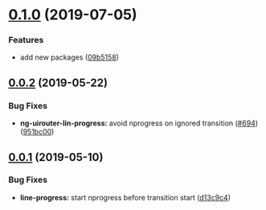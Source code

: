 # [0.1.0](https://github.com/ovh-ux/manager/compare/@ovh-ux/ng-uirouter-line-progress@0.0.2...@ovh-ux/ng-uirouter-line-progress@0.1.0) (2019-07-05)


### Features

* add new packages ([09b5158](https://github.com/ovh-ux/manager/commit/09b5158))



## [0.0.2](https://github.com/ovh-ux/manager/compare/@ovh-ux/ng-uirouter-line-progress@0.0.1...@ovh-ux/ng-uirouter-line-progress@0.0.2) (2019-05-22)


### Bug Fixes

* **ng-uirouter-lin-progress:** avoid nprogress on ignored transition ([#694](https://github.com/ovh-ux/manager/issues/694)) ([951bc00](https://github.com/ovh-ux/manager/commit/951bc00))



## [0.0.1](https://github.com/ovh-ux/manager/compare/@ovh-ux/ng-uirouter-line-progress@0.0.0...@ovh-ux/ng-uirouter-line-progress@0.0.1) (2019-05-10)


### Bug Fixes

* **line-progress:** start nprogress before transition start ([d13c9c4](https://github.com/ovh-ux/manager/commit/d13c9c4))



